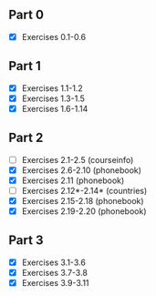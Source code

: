 ## Part 0
- [x] Exercises 0.1-0.6

## Part 1
- [x] Exercises 1.1-1.2
- [x] Exercises 1.3-1.5
- [x] Exercises 1.6-1.14

## Part 2
- [ ] Exercises 2.1-2.5 (courseinfo)
- [x] Exercises 2.6-2.10 (phonebook)
- [x] Exercises 2.11 (phonebook)
- [ ] Exercises 2.12*-2.14* (countries)
- [x] Exercises 2.15-2.18 (phonebook)
- [x] Exercises 2.19-2.20 (phonebook)

## Part 3
- [x] Exercises 3.1-3.6
- [x] Exercises 3.7-3.8
- [x] Exercises 3.9-3.11